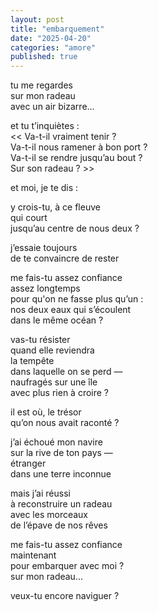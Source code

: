```yaml
---
layout: post
title: "embarquement"
date: "2025-04-20"
categories: "amore"
published: true
---
```


tu me regardes  
sur mon radeau  
avec un air bizarre...  

et tu t’inquiètes :  
<< Va-t-il vraiment tenir ?  
Va-t-il nous ramener à bon port ?  
Va-t-il se rendre jusqu’au bout ?  
Sur son radeau ?  >>  

et moi, je te dis :  

y crois-tu, à ce fleuve  
qui court  
jusqu’au centre de nous deux ?  

j’essaie toujours  
de te convaincre de rester  

me fais-tu assez confiance  
assez longtemps  
pour qu'on ne fasse plus qu’un :  
nos deux eaux qui s’écoulent  
dans le même océan ?  

vas-tu résister  
quand elle reviendra  
la tempête  
dans laquelle on se perd —  
naufragés sur une île  
avec plus rien à croire ?  

il est où, le trésor  
qu’on nous avait raconté ?  

j’ai échoué mon navire  
sur la rive de ton pays —  
étranger  
dans une terre inconnue  

mais j’ai réussi  
à reconstruire un radeau  
avec les morceaux  
de l’épave de nos rêves  

me fais-tu assez confiance  
maintenant  
pour embarquer avec moi ?  
sur mon radeau...  

veux-tu encore naviguer ?  
